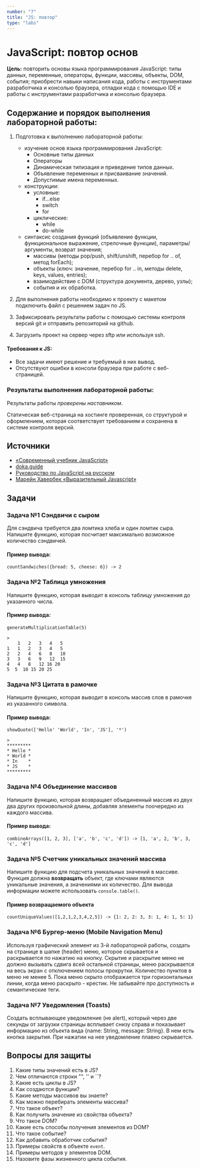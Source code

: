 ```yaml
---
number: "7"
title: "JS: повтор"
type: "labs"
---
```


# JavaScript: повтор основ

**Цель:** повторить основы языка программирования JavaScript: типы данных, переменные, операторы, функции, массивы, объекты, DOM, события; приобрести навыки написания кода, работы с инструментами разработчика и консолью браузера, отладки кода с помощью IDE и работы с инструментами разработчика и консолью браузера.

## Содержание и порядок выполнения лабораторной работы:

1. Подготовка к выполнению лабораторной работы:

   - изучение основ языка программирования JavaScript:
     - Основные типы данных
     - Операторы
     - Динамическая типизация и приведение типов данных.
     - Объявление переменных и присваивание значений.
     - Допустимые имена переменных.
   - конструкции:
     - условные:
       - if...else
       - switch
       - for
     - циклические:
       - while
       - do-while
   - синтаксис создания функций (объявление функции, функциональное выражение, стрелочные функции), параметры/аргументы, возврат значения;
     - массивы (методы pop/push, shift/unshift, перебор for .. of, метод forEach);
     - объекты (ключ: значение, перебор for .. in, методы delete, keys, values, entries);
     - взаимодействие с DOM (структура документа, дерево, узлы);
     - события и их обработка.

1. Для выполнения работы необходимо к проекту с макетом подключить файл с решением задач по JS.
1. Зафиксировать результаты работы с помощью системы контроля версий git и отправить репозиторий на github.
1. Загрузить проект на сервер через sftp или используя ssh.

#### Требования к JS:

- Все задачи имеют решение и требуемый в них вывод.
- Отсутствуют ошибки в консоли браузера при работе с веб-страницей.

### Результаты выполнения лабораторной работы:

Результаты работы _проверены наставником_.

Статическая веб-страница на хостинге проверенная, со структурой и оформлением, которая соответствует требованиям и сохранена в системе контроля версий.

## Источники

- [«Современный учебник JavaScript»](https://learn.javascript.ru/)
- [doka.guide](https://doka.guide/js/)
- [Руководство по JavaScript на русском](https://developer.mozilla.org/ru/docs/Web/JavaScript)
- [Марейн Хавербек «Выразительный Javascript»](https://eloquent-javascript.karmazzin.ru/)

## Задачи

### Задача №1 Сэндвичи с сыром

Для сэндвича требуется два ломтика хлеба и один ломтик сыра. Напишите функцию, которая посчитает максимально возможное количество сэндвичей.

#### Пример вывода:

```
countSandwiches({bread: 5, cheese: 6}) -> 2
```

### Задача №2 Таблица умножения

Напишите функцию, которая выводит в консоль таблицу умножения до указанного числа.

#### Пример вывода:

```
generateMultiplicationTable(5)

>
	1	2	3	4	5
1	1	2	3	4	5
2	2	4	6	8	10
3	3	6	9	12	15
4	4	8	12 16 20
5  5  10 15 20 25
```

### Задача №3 Цитата в рамочке

Напишите функцию, которая выводит в консоль массив слов в рамочке из указанного символа.

#### Пример вывода:

```
showQuote(['Hello' 'World', 'In', 'JS'], '*')

>
*********
* Hello *
* World *
* In    *
* JS    *
*********
```

### Задача №4 Объединение массивов

Напишите функцию, которая возвращает объединенный массив из двух два других произвольной длины, добавляя элементы поочередно из каждого массива.

#### Пример вывода:

```
combineArrays([1, 2, 3], ['a', 'b', 'c', 'd']) -> [1, 'a', 2, 'b', 3, 'c', 'd']
```

### Задача №5 Счетчик уникальных значений массива

Напишите функцию для подсчета уникальных значений в массиве. Функция должна **возвращать** объект, где ключами являются уникальные значения, а значениями их количество. Для вывода информации можете использовать `console.table()`.

#### Пример возвращаемого объекта

```
countUniqueValues([1,2,1,2,3,4,2,5]) -> {1: 2, 2: 3, 3: 1, 4: 1, 5: 1}
```

### Задача №6 Бургер-меню (Mobile Navigation Menu)

Используя графический элемент из 3-й лабораторной работы, создать на странице в шапке (header) меню, которое скрывается и раскрывается по нажатию на кнопку. Скрытие и раскрытие меню не должно вызывать сдвига всей остальной страницы, меню раскрывается на весь экран с отключением полосы прокрутки. Количество пунктов в меню не менее 5. Пока меню скрыто отображается три горизонтальных линии, когда меню раскрыто - крестик. Не забывайте про доступность и семантические теги.

### Задача №7 Уведомления (Toasts)

Создать всплывающее уведомление (не alert), который через две секунды от загрузки страницы всплывает снизу справа и показывает информацию из объекта вида {name: String, message: String}. В нем есть кнопка закрытия. При нажатии на нее уведомление плавно скрывается.

## Вопросы для защиты

1. Какие типы значений есть в JS?
1. Чем отличаются строки "", '' и ``?
1. Какие есть циклы в JS?
1. Как создаются функции?
1. Какие методы массивов вы знаете?
1. Как можно перебирать элементы массива?
1. Что такое объект?
1. Как получить значение из свойства объекта?
1. Что такое DOM?
1. Какие есть способы получения элементов из DOM?
1. Что такое событие?
1. Как добавить обработчик события?
1. Примеры свойств в объекте `event`.
1. Примеры методов у элементов DOM.
1. Назовите фазы жизненного цикла события.
